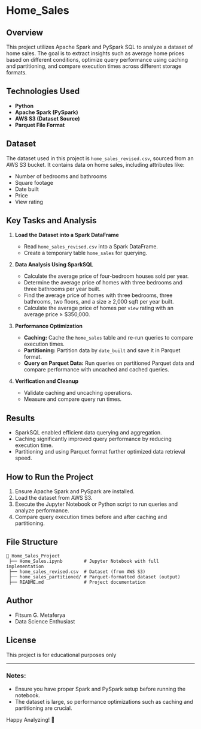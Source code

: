 # Home_Sales
## Overview

This project utilizes Apache Spark and PySpark SQL to analyze a dataset of home sales. The goal is to extract insights such as average home prices based on different conditions, optimize query performance using caching and partitioning, and compare execution times across different storage formats.

## Technologies Used

- **Python**
- **Apache Spark (PySpark)**
- **AWS S3 (Dataset Source)**
- **Parquet File Format**

## Dataset

The dataset used in this project is `home_sales_revised.csv`, sourced from an AWS S3 bucket. It contains data on home sales, including attributes like:

- Number of bedrooms and bathrooms
- Square footage
- Date built
- Price
- View rating

## Key Tasks and Analysis

1. **Load the Dataset into a Spark DataFrame**

   - Read `home_sales_revised.csv` into a Spark DataFrame.
   - Create a temporary table `home_sales` for querying.

2. **Data Analysis Using SparkSQL**

   - Calculate the average price of four-bedroom houses sold per year.
   - Determine the average price of homes with three bedrooms and three bathrooms per year built.
   - Find the average price of homes with three bedrooms, three bathrooms, two floors, and a size ≥ 2,000 sqft per year built.
   - Calculate the average price of homes per `view` rating with an average price ≥ \$350,000.

3. **Performance Optimization**

   - **Caching:** Cache the `home_sales` table and re-run queries to compare execution times.
   - **Partitioning:** Partition data by `date_built` and save it in Parquet format.
   - **Query on Parquet Data:** Run queries on partitioned Parquet data and compare performance with uncached and cached queries.

4. **Verification and Cleanup**

   - Validate caching and uncaching operations.
   - Measure and compare query run times.

## Results

- SparkSQL enabled efficient data querying and aggregation.
- Caching significantly improved query performance by reducing execution time.
- Partitioning and using Parquet format further optimized data retrieval speed.

## How to Run the Project

1. Ensure Apache Spark and PySpark are installed.
2. Load the dataset from AWS S3.
3. Execute the Jupyter Notebook or Python script to run queries and analyze performance.
4. Compare query execution times before and after caching and partitioning.

## File Structure

```
📂 Home_Sales_Project
 ├── Home_Sales.ipynb        # Jupyter Notebook with full implementation
 ├── home_sales_revised.csv  # Dataset (from AWS S3)
 ├── home_sales_partitioned/ # Parquet-formatted dataset (output)
 ├── README.md               # Project documentation
```

## Author

- Fitsum G. Metaferya
- Data Science Enthusiast

## License

This project is for educational purposes only

---

### Notes:

- Ensure you have proper Spark and PySpark setup before running the notebook.
- The dataset is large, so performance optimizations such as caching and partitioning are crucial.

Happy Analyzing! 🚀


